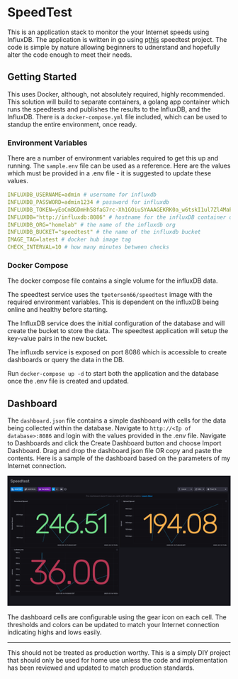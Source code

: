 # SpeedTest

This is an application stack to monitor the your Internet speeds using InfluxDB. The application is written in go using p[this](github.com/showwin/speedtest-go/speedtest) speedtest project. The code is simple by nature allowing beginners to udnerstand and hopefully alter the code enough to meet their needs.

## Getting Started

This uses Docker, although, not absolutely required, highly recommended. This solution will build to separate containers, a golang app container which runs the speedtests and publishes the results to the InfluxDB, and the InfluxDB. There is a `docker-compose.yml` file included, which can be used to standup the entire environment, once ready.

### Environment Variables

There are a number of environment variables required to get this up and running. The `sample.env` file can be used as a reference. Here are the values which must be provided in a .env file - it is suggested to update these values.

```yaml
INFLUXDB_USERNAME=admin # username for influxdb
INFLUXDB_PASSWORD=admin1234 # password for influxdb
INFLUXDB_TOKEN=yEoCmBGDmHh58faG7rc-Xh1GOiuSYAAAGEKRK0a_w6tskI1ul7Zl4MaFpWbwe0rEhpwxctQ_qi5zbE-7CkdA8w== # influxDB token - this is configured when first setting up influxdb - can be changed later
INFLUXDB="http://influxdb:8086" # hostname for the influxDB container or server
INFLUXDB_ORG="homelab" # the name of the influxdb org
INFLUXDB_BUCKET="speedtest" # the name of the influxdb bucket
IMAGE_TAG=latest # docker hub image tag
CHECK_INTERVAL=10 # how many minutes between checks
```

### Docker Compose

The docker compose file contains a single volume for the influxDB data.

The speedtest service uses the `tpeterson66/speedtest` image with the required environment variables. This is dependent on the influxDB being online and healthy before starting.

The InfluxDB service does the initial configuration of the database and will create the bucket to store the data. The speedtest application will setup the key-value pairs in the new bucket.

The influxdb service is exposed on port 8086 which is accessible to create dashboards or query the data in the DB.

Run `docker-compose up -d` to start both the application and the database once the .env file is created and updated.

## Dashboard

The `dashboard.json` file contains a simple dashboard with cells for the data being collected within the database. Navigate to `http://<Ip of database>:8086` and login with the values provided in the .env file. Navigate to Dashboards and click the Create Dashboard button and choose Import Dashboard. Drag and drop the dashboard.json file OR copy and paste the contents. Here is a sample of the dashboard based on the parameters of my Internet connection.

![dashboard](docs/images/dashboard.png)

The dashboard cells are configurable using the gear icon on each cell. The thresholds and colors can be updated to match your Internet connection indicating highs and lows easily.

---
This should not be treated as production worthy. This is a simply DIY project that should only be used for home use unless the code and implementation has been reviewed and updated to match production standards.